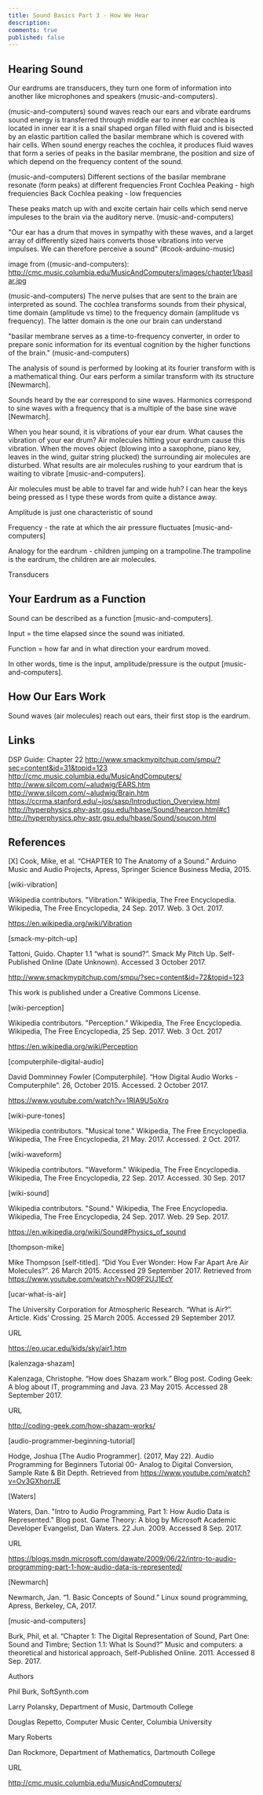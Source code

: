 ```yaml
---
title: Sound Basics Part 3 - How We Hear
description: 
comments: true
published: false
---
```


## Hearing Sound
Our eardrums are transducers, they turn one form of information into another like microphones and speakers (music-and-computers).  

(music-and-computers)
sound waves reach our ears and vibrate eardrums
sound energy is transferred through middle ear to inner ear
cochlea is located in inner ear
it is a snail shaped organ filled with fluid and is bisected by an elastic partition called the basilar membrane which is covered with hair cells.
When sound energy reaches the cochlea, it produces fluid waves that form a series of peaks in the basilar membrane, the position and size of which depend on the frequency content of the sound.

(music-and-computers)
Different sections of the basilar membrane resonate (form peaks) at different frequencies
Front Cochlea Peaking - high frequiencies
Back Cochlea peaking - low frequencies

These peaks match up with and excite certain hair cells which send nerve impuleses to the brain via the auditory nerve. (music-and-computers)

"Our ear has a drum that moves in sympathy with these waves, and a larget array of differently sized hairs converts those vibrations into verve impulses.  We can therefore perceive a sound" (#cook-arduino-music)

image from ((music-and-computers):
http://cmc.music.columbia.edu/MusicAndComputers/images/chapter1/basilar.jpg

(music-and-computers)
The nerve pulses that are sent to the brain are interpreted as sound.
The cochlea transforms sounds from their physical, time domain (amplitude vs time) to the frequency domain (amplitude vs frequency).  The latter domain is the one our brain can understand

"basilar membrane serves as a time-to-frequency converter, in order to prepare sonic information for its eventual cognition by the higher functions of the brain." (music-and-computers)

The analysis of sound is performed by looking at its fourier transform with is a mathematical thing.  Our ears perform a similar transform with its structure [Newmarch].

Sounds heard by the ear correspond to sine waves.  Harmonics correspond to sine waves with a frequency that is a multiple of the base sine wave [Newmarch].


When you hear sound, it is vibrations of your ear drum.  What causes the vibration of your ear drum?  Air molecules hitting your eardrum cause this vibration.  When the moves object (blowing into a saxophone, piano key, leaves in the wind, guitar string plucked) the surrounding air molecules are disturbed.  What results are air molecules rushing to your eardrum that is waiting to vibrate [music-and-computers].


Air molecules must be able to travel far and wide huh?  I can hear the keys being pressed as I type these words from quite a distance away.


Amplitude is just one characteristic of sound


Frequency - the rate at which the air pressure fluctuates [music-and-computers]


Analogy for the eardrum - children jumping on a trampoline.The trampoline is the eardrum, the children are air molecules.




Transducers

## Your Eardrum as a Function

Sound can be described as a function [music-and-computers].

Input = the time elapsed since the sound was initiated.

Function = how far and in what direction your eardrum moved.

In other words, time is the input, amplitude/pressure is the output [music-and-computers].

## How Our Ears Work

Sound waves (air molecules) reach out ears, their first stop is the eardrum.

## Links
DSP Guide: Chapter 22
http://www.smackmypitchup.com/smpu/?sec=content&id=31&topid=123
http://cmc.music.columbia.edu/MusicAndComputers/
http://www.silcom.com/~aludwig/EARS.htm
http://www.silcom.com/~aludwig/Brain.htm
https://ccrma.stanford.edu/~jos/sasp/Introduction_Overview.html
http://hyperphysics.phy-astr.gsu.edu/hbase/Sound/hearcon.html#c1
http://hyperphysics.phy-astr.gsu.edu/hbase/Sound/soucon.html


## References
[<a name="cook-adruino-music">X</a>] Cook, Mike, et al. “CHAPTER 10 The Anatomy of a Sound.” Arduino Music and Audio Projects, Apress, Springer Science Business Media, 2015.

[wiki-vibration]

Wikipedia contributors. "Vibration." Wikipedia, The Free Encyclopedia. Wikipedia, The Free Encyclopedia, 24 Sep. 2017. Web. 3 Oct. 2017. 

https://en.wikipedia.org/wiki/Vibration

[smack-my-pitch-up]

Tattoni, Guido. Chapter 1.1 “what is sound?”. Smack My Pitch Up. Self-Published Online (Date Unknown). Accessed 3 October 2017. 

http://www.smackmypitchup.com/smpu/?sec=content&id=72&topid=123

This work is published under a Creative Commons License.

[wiki-perception]

Wikipedia contributors. "Perception." Wikipedia, The Free Encyclopedia. Wikipedia, The Free Encyclopedia, 25 Sep. 2017. Web. 3 Oct. 2017

https://en.wikipedia.org/wiki/Perception

[computerphile-digital-audio]

David Domminney Fowler [Computerphile]. “How Digital Audio Works - Computerphile”. 26, October 2015. Accessed. 2 October 2017.

https://www.youtube.com/watch?v=1RIA9U5oXro

[wiki-pure-tones]

Wikipedia contributors. "Musical tone." Wikipedia, The Free Encyclopedia. Wikipedia, The Free Encyclopedia, 21 May. 2017. Accessed. 2 Oct. 2017.

[wiki-waveform]

Wikipedia contributors. "Waveform." Wikipedia, The Free Encyclopedia. Wikipedia, The Free Encyclopedia, 22 Sep. 2017. Accessed. 30 Sep. 2017

[wiki-sound]

Wikipedia contributors. "Sound." Wikipedia, The Free Encyclopedia. Wikipedia, The Free Encyclopedia, 24 Sep. 2017. Web. 29 Sep. 2017. 

https://en.wikipedia.org/wiki/Sound#Physics_of_sound

[thompson-mike]

Mike Thompson [self-titled]. “Did You Ever Wonder: How Far Apart Are Air Molecules?”. 26 March 2015. Accessed 29 September 2017. Retrieved from https://www.youtube.com/watch?v=NO9F2UJ1EcY

[ucar-what-is-air]

The University Corporation for Atmospheric Research. “What is Air?”. Article.  Kids’ Crossing.  25 March 2005. Accessed 29 September 2017.

URL

https://eo.ucar.edu/kids/sky/air1.htm

[kalenzaga-shazam]

Kalenzaga, Christophe. “How does Shazam work.” Blog post. Coding Geek: A blog about IT, programming and Java. 23 May 2015. Accessed 28 September 2017.

URL

http://coding-geek.com/how-shazam-works/

[audio-programmer-beginning-tutorial]

Hodge, Joshua [The Audio Programmer]. (2017, May 22). Audio Programming for Beginners Tutorial 00- Analog to Digital Conversion, Sample Rate & Bit Depth. Retrieved from https://www.youtube.com/watch?v=Ov3GXhorrJE

[Waters]

Waters, Dan. "Intro to Audio Programming, Part 1: How Audio Data is Represented." Blog post.  Game Theory: A blog by Microsoft Academic Developer Evangelist, Dan Waters. 22 Jun. 2009. Accessed 8 Sep. 2017.

URL

https://blogs.msdn.microsoft.com/dawate/2009/06/22/intro-to-audio-programming-part-1-how-audio-data-is-represented/

[Newmarch]

Newmarch, Jan. “1. Basic Concepts of Sound.” Linux sound programming, Apress, Berkeley, CA, 2017.

[music-and-computers]

Burk, Phil, et al. “Chapter 1: The Digital Representation of Sound, Part One: Sound and Timbre; Section 1.1: What Is Sound?” Music and computers: a theoretical and historical approach, Self-Published Online. 2011. Accessed 8 Sep. 2017.

Authors

Phil Burk, SoftSynth.com

Larry Polansky, Department of Music, Dartmouth College

Douglas Repetto, Computer Music Center, Columbia University

Mary Roberts

Dan Rockmore, Department of Mathematics, Dartmouth College 

URL

http://cmc.music.columbia.edu/MusicAndComputers/



